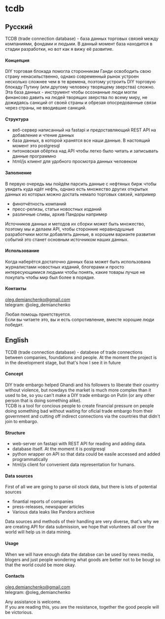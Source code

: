 # tcdb
## Русский
TCDB (trade connection database) - база данных торговых связей между компаниями, фондами и людьми. 
В данный момент база находится в стадии разработки, но вот как я вижу её развитие.
#### Концепция
DIY торговая блокада помогла сторонникам Ганди освободить свою страну ненасильственно, однако современный рынок устроен несколько сложнее чем в те времена, поэтому устроить DIY торговую блокаду Путину (или другому человеку творящему зверства) сложно.  
Эта база данных - инструмент чтобы осознанные люди могли финансово давить на людей творящих зверства по всему миру, не дожидаясь санкций от своей страны и обрезая опосредованные связи через страны, не вводившие санкций.  

#### Структура
 - веб-сервер написанный на fastapi и предоставляющий REST API на добавление и чтение данных
 - база данных, в которой хранятся все наши данные. В настоящий момент это postgresql
 - питоновская обёртка над API чтобы легко было читать и записывать данные программно
 - html/js клиент для удобного просмотра данных человеком
 
 #### Заполнение
 В первую очередь мы пойдём парсить данные с нефтяных бирж чтобы увидеть куда идёт нефть, однако есть множество других открытых данных из которых можно достать немало торговых связей, например  
  - финотчётность компаний
  - пресс-релизы, статьи новостных изданий
  - различные сливы, архив Пандоры например
  
Источников данных и методов их сборки может быть множество, поэтому мы и делаем API, чтобы сторонние неравнодушные разработчики могли добавлять данные, в хорошем варианте развития событий это станет основным источником наших данных.  
#### Использование
Когда наберётся достаточно данных база может быть использована журналистами новостных изданий, блогерами и просто интересующимися людьми чтобы понять, какие товары лучше не покупать чтобы мир был более в порядке.  
#### Контакты
oleg.demianchenko@gmail.com  
telegram: @oleg_demianchenko  

Любая помощь приетствуется.  
Если вы читаете это, вы и есть сопротивление, вместе хорошие люди победят.  
## English
TCDB (trade connection database) - databese of trade connections between companies, foundations and people.
At the moment the project is in the development stage, but that's how I see it in future
#### Concept
DIY trade embargo helped Ghandi and his followers to liberate their country without violence, but nowdays the market is much more complex than it used to be, so you can't make a DIY trade embargo on Putin (or any other person that is doing something alike).  
TCDB is a tool for concious people to create financial pressure on people doing something bad without waiting for oficial trade embargo from their government and cutting off indirect connections via the countries that didn't join to embargo.  

#### Structure
 - web-server on fastapi with REST API for reading and adding data.
 - database itself. At the moment it is postgresql
 - python wrapper on API so that data could be easile accessed and added programmatically
 - html/js client for convenient data representation for humans.

#### Data sources
First of all we are going to parse oil stock data, but there is lots of potential sources
 - finantial reports of companies
 - press-releases, newspaper articles
 - Various data leaks like Pandora archieve
 
Data sources and methods of their handling are very diverse, that's why we are creating API for data submission, we hope that volunteers all over the world will help us in data mining.  
#### Usage
When we will have enough data the databse can be used by news media, blogers and just people wondering what goods are better not to be bougt so that the world could be more okay.  
#### Contacts
oleg.demianchenko@gmail.com  
telegram: @oleg_demianchenko  


Any assistance is welcome.  
If you are reading this, you are the resistance, together the good people will be victorious.  
